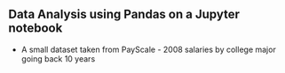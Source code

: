 ## Data Analysis using Pandas on a Jupyter notebook 
- A small dataset taken from PayScale - 2008 salaries by college major going back 10 years
